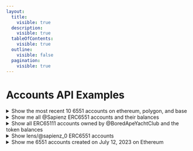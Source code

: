 ```yaml
---
layout:
  title:
    visible: true
  description:
    visible: true
  tableOfContents:
    visible: true
  outline:
    visible: false
  pagination:
    visible: true
---
```


# Accounts API Examples

<details>

<summary>Show the most recent 10 6551 accounts on ethereum, polygon, and base</summary>

```graphql
query MyQuery {
  ethereumAccounts: Accounts(
    input: {
      filter: { standard: { _eq: ERC6551 } }
      blockchain: ethereum
      order: { createdAtBlockTimestamp: DESC }
      limit: 10
    }
  ) {
    Account {
      id
      standard
      blockchain
      tokenAddress
      tokenId
      address {
        identity
      }
      registry
      implementation
      salt
      createdAtBlockNumber
      createdAtBlockTimestamp
      creationTransactionHash
      deployer
    }
  }
  polygonAccounts: Accounts(
    input: {
      filter: { standard: { _eq: ERC6551 } }
      blockchain: polygon
      order: { createdAtBlockTimestamp: DESC }
      limit: 10
    }
  ) {
    Account {
      id
      standard
      blockchain
      tokenAddress
      tokenId
      address {
        identity
      }
      registry
      implementation
      salt
      createdAtBlockNumber
      createdAtBlockTimestamp
      creationTransactionHash
      deployer
    }
  }
  baseAccounts: Accounts(
    input: {
      filter: { standard: { _eq: ERC6551 } }
      blockchain: base
      order: { createdAtBlockTimestamp: DESC }
      limit: 10
    }
  ) {
    Account {
      id
      standard
      blockchain
      tokenAddress
      tokenId
      address {
        identity
      }
      registry
      implementation
      salt
      createdAtBlockNumber
      createdAtBlockTimestamp
      creationTransactionHash
      deployer
    }
  }
}
```

</details>

<details>

<summary>Show me all @Sapienz ERC6551 accounts and their balances</summary>

```graphql
query MyQuery {
  Accounts(
    input: {
      filter: {
        tokenAddress: { _eq: "0x26727ed4f5ba61d3772d1575bca011ae3aef5d36" }
        standard: { _eq: ERC6551 }
      }
      blockchain: ethereum
      limit: 50
    }
  ) {
    Account {
      address {
        addresses
        tokenBalances {
          formattedAmount
          tokenAddress
          token {
            name
          }
        }
      }
      salt
      tokenAddress
      tokenId
      createdAtBlockTimestamp
      createdAtBlockNumber
    }
  }
}
```

</details>

<details>

<summary>Show all ERC65111 accounts owned by @BoredApeYachtClub and the token balances</summary>

```graphql
query MyQuery {
  Accounts(
    input: {
      filter: {
        standard: { _eq: ERC6551 }
        tokenAddress: { _eq: "0xBC4CA0EdA7647A8aB7C2061c2E118A18a936f13D" }
      }
      blockchain: ethereum
      limit: 50
    }
  ) {
    Account {
      address {
        addresses
      }
      tokenAddress
      tokenId
      address {
        tokenBalances {
          tokenAddress
          amount
          token {
            name
          }
        }
      }
    }
  }
}
```

</details>

<details>

<summary>Show lens/@sapienz_0 ERC6551 accounts</summary>

```graphql
query MyQuery {
  Accounts(
    input: {
      filter: { address: { _eq: "lens/@sapienz_0" } }
      blockchain: ethereum
      limit: 50
    }
  ) {
    Account {
      address {
        addresses
        primaryDomain {
          name
        }
      }
      salt
      tokenAddress
      tokenId
      createdAtBlockTimestamp
      createdAtBlockNumber
    }
  }
}
```

</details>

<details>

<summary>Show me 6551 accounts created on July 12, 2023 on Ethereum</summary>

```graphql
query MyQuery {
  Accounts(
    input: {
      filter: {
        standard: { _eq: ERC6551 }
        createdAtBlockTimestamp: {
          _gte: "2023-07-12T00:00:00Z"
          _lt: "2023-07-13T00:00:00Z"
        }
      }
      blockchain: ethereum
      limit: 50
    }
  ) {
    Account {
      id
      standard
      blockchain
      tokenAddress
      tokenId
      address {
        identity
      }
      registry
      implementation
      salt
      createdAtBlockNumber
      createdAtBlockTimestamp
      creationTransactionHash
      deployer
    }
  }
}
```

</details>
